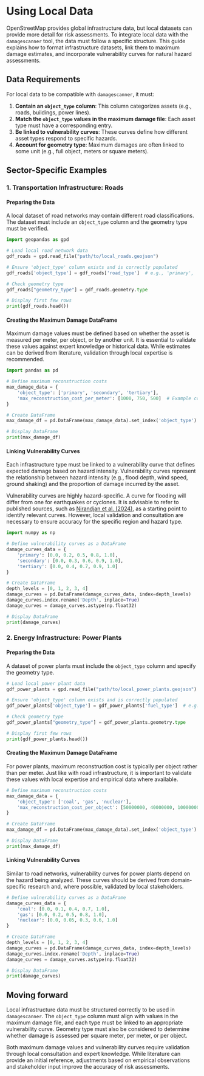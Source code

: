 # Using Local Data

OpenStreetMap provides global infrastructure data, but local datasets can provide more detail for risk assessments. To integrate local data with the `damagescanner` tool, the data must follow a specific structure. This guide explains how to format infrastructure datasets, link them to maximum damage estimates, and incorporate vulnerability curves for natural hazard assessments.

## Data Requirements

For local data to be compatible with `damagescanner`, it must:
1. **Contain an `object_type` column**: This column categorizes assets (e.g., roads, buildings, power lines).
2. **Match the `object_type` values in the maximum damage file**: Each asset type must have a corresponding entry.
3. **Be linked to vulnerability curves**: These curves define how different asset types respond to specific hazards.
4. **Account for geometry type**: Maximum damages are often linked to some unit (e.g., full object, meters or square meters).

## Sector-Specific Examples

### 1. Transportation Infrastructure: Roads

#### Preparing the Data

A local dataset of road networks may contain different road classifications. The dataset must include an `object_type` column and the geometry type must be verified.

```python
import geopandas as gpd

# Load local road network data
gdf_roads = gpd.read_file("path/to/local_roads.geojson")

# Ensure 'object_type' column exists and is correctly populated
gdf_roads['object_type'] = gdf_roads['road_type']  # e.g., 'primary', 'secondary', 'tertiary'

# Check geometry type
gdf_roads["geometry_type"] = gdf_roads.geometry.type

# Display first few rows
print(gdf_roads.head())
```

#### Creating the Maximum Damage DataFrame

Maximum damage values must be defined based on whether the asset is measured per meter, per object, or by another unit. It is essential to validate these values against expert knowledge or historical data. While estimates can be derived from literature, validation through local expertise is recommended.

```python
import pandas as pd

# Define maximum reconstruction costs
max_damage_data = {
    'object_type': ['primary', 'secondary', 'tertiary'],
    'max_reconstruction_cost_per_meter': [1000, 750, 500]  # Example costs in currency units per meter
}

# Create DataFrame
max_damage_df = pd.DataFrame(max_damage_data).set_index('object_type')

# Display DataFrame
print(max_damage_df)
```

#### Linking Vulnerability Curves

Each infrastructure type must be linked to a vulnerability curve that defines expected damage based on hazard intensity. Vulnerability curves represent the relationship between hazard intensity (e.g., flood depth, wind speed, ground shaking) and the proportion of damage incurred by the asset.

Vulnerability curves are highly hazard-specific. A curve for flooding will differ from one for earthquakes or cyclones. It is advisable to refer to published sources, such as [Nirandjan et al. (2024)](https://nhess.copernicus.org/articles/24/4341/2024/nhess-24-4341-2024-discussion.html), as a starting point to identify relevant curves. However, local validation and consultation are necessary to ensure accuracy for the specific region and hazard type.

```python
import numpy as np

# Define vulnerability curves as a DataFrame
damage_curves_data = {
    'primary': [0.0, 0.2, 0.5, 0.8, 1.0],
    'secondary': [0.0, 0.3, 0.6, 0.9, 1.0],
    'tertiary': [0.0, 0.4, 0.7, 0.9, 1.0]
}

# Create DataFrame
depth_levels = [0, 1, 2, 3, 4]
damage_curves = pd.DataFrame(damage_curves_data, index=depth_levels)
damage_curves.index.rename('Depth', inplace=True)
damage_curves = damage_curves.astype(np.float32)

# Display DataFrame
print(damage_curves)
```

### 2. Energy Infrastructure: Power Plants

#### Preparing the Data

A dataset of power plants must include the `object_type` column and specify the geometry type.

```python
# Load local power plant data
gdf_power_plants = gpd.read_file("path/to/local_power_plants.geojson")

# Ensure 'object_type' column exists and is correctly populated
gdf_power_plants['object_type'] = gdf_power_plants['fuel_type']  # e.g., 'coal', 'gas', 'nuclear'

# Check geometry type
gdf_power_plants["geometry_type"] = gdf_power_plants.geometry.type

# Display first few rows
print(gdf_power_plants.head())
```

#### Creating the Maximum Damage DataFrame

For power plants, maximum reconstruction cost is typically per object rather than per meter. Just like with road infrastructure, it is important to validate these values with local expertise and empirical data where available.

```python
# Define maximum reconstruction costs
max_damage_data = {
    'object_type': ['coal', 'gas', 'nuclear'],
    'max_reconstruction_cost_per_object': [50000000, 40000000, 100000000]  # in currency units
}

# Create DataFrame
max_damage_df = pd.DataFrame(max_damage_data).set_index('object_type')

# Display DataFrame
print(max_damage_df)
```

#### Linking Vulnerability Curves

Similar to road networks, vulnerability curves for power plants depend on the hazard being analyzed. These curves should be derived from domain-specific research and, where possible, validated by local stakeholders.

```python
# Define vulnerability curves as a DataFrame
damage_curves_data = {
    'coal': [0.0, 0.1, 0.4, 0.7, 1.0],
    'gas': [0.0, 0.2, 0.5, 0.8, 1.0],
    'nuclear': [0.0, 0.05, 0.3, 0.6, 1.0]
}

# Create DataFrame
depth_levels = [0, 1, 2, 3, 4]
damage_curves = pd.DataFrame(damage_curves_data, index=depth_levels)
damage_curves.index.rename('Depth', inplace=True)
damage_curves = damage_curves.astype(np.float32)

# Display DataFrame
print(damage_curves)
```

## Moving forward

Local infrastructure data must be structured correctly to be used in `damagescanner`. The `object_type` column must align with values in the maximum damage file, and each type must be linked to an appropriate vulnerability curve. Geometry type must also be considered to determine whether damage is assessed per square meter, per meter, or per object. 

Both maximum damage values and vulnerability curves require validation through local consultation and expert knowledge. While literature can provide an initial reference, adjustments based on empirical observations and stakeholder input improve the accuracy of risk assessments.
